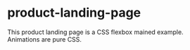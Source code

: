 # product-landing-page
This product landing page is a CSS flexbox mained example.
<br>
Animations are pure CSS.
